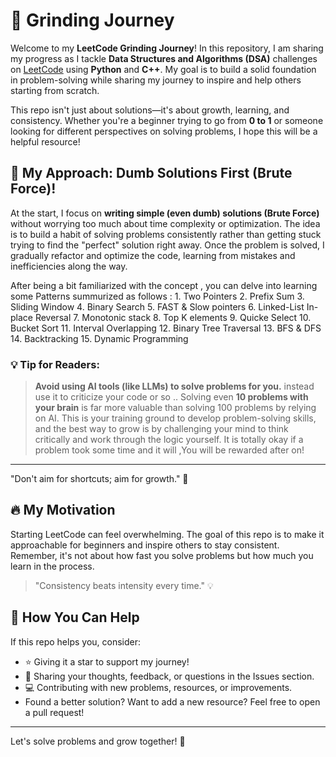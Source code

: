 # 🚀 Grinding Journey


Welcome to my **LeetCode Grinding Journey**! In this repository, I am sharing my progress as I tackle **Data Structures and Algorithms (DSA)** challenges on [LeetCode](https://leetcode.com/) using **Python** and **C++**. My goal is to build a solid foundation in problem-solving while sharing my journey to inspire and help others starting from scratch.  

This repo isn't just about solutions—it's about growth, learning, and consistency. Whether you're a beginner trying to go from **0 to 1** or someone looking for different perspectives on solving problems, I hope this will be a helpful resource!  


## 🤔 My Approach: Dumb Solutions First (Brute Force)!

At the start, I focus on **writing simple (even dumb) solutions (Brute Force)** without worrying too much about time complexity or optimization. The idea is to build a habit of solving problems consistently rather than getting stuck trying to find the "perfect" solution right away. Once the problem is solved, I gradually refactor and optimize the code, learning from mistakes and inefficiencies along the way.

After being a bit familiarized with the concept , you can delve into learning some Patterns summurized as follows : 
    1. Two Pointers 
    2. Prefix Sum
    3. Sliding Window 
    4. Binary Search 
    5. FAST & Slow pointers
    6. Linked-List In-place Reversal
    7. Monotonic stack
    8. Top K elements
    9. Quicke Select
    10. Bucket Sort
    11. Interval Overlapping
    12. Binary Tree Traversal
    13. BFS & DFS
    14. Backtracking
    15. Dynamic Programming 

### 💡 Tip for Readers:
> **Avoid using AI tools (like LLMs) to solve problems for you.**  instead use it to criticize your code or so ..
> Solving even **10 problems with your brain** is far more valuable than solving 100 problems by relying on AI. This is your training ground to develop problem-solving skills, and the best way to grow is by challenging your mind to think critically and work through the logic yourself. It is totally okay if a problem took some time and it will ,You will be rewarded after on! 

---

"Don't aim for shortcuts; aim for growth." 🌱



## 🔥 My Motivation
Starting LeetCode can feel overwhelming. The goal of this repo is to make it approachable for beginners and inspire others to stay consistent. Remember, it's not about how fast you solve problems but how much you learn in the process.

> "Consistency beats intensity every time." 💡



## 🙌 How You Can Help
If this repo helps you, consider:
- ⭐ Giving it a star to support my journey!
- 📝 Sharing your thoughts, feedback, or questions in the Issues section.
- 💻 Contributing with new problems, resources, or improvements.
- Found a better solution? Want to add a new resource? Feel free to open a pull request!

---

Let's solve problems and grow together! 💪


